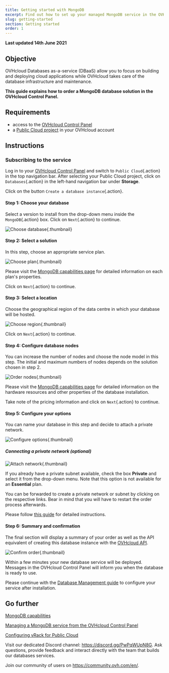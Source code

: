 ```yaml
---
title: Getting started with MongoDB
excerpt: Find out how to set up your managed MongoDB service in the OVHcloud Control Panel
slug: getting-started
section: Getting started
order: 1
---
```


**Last updated 14th June 2021**

## Objective

OVHcloud Databases as-a-service (DBaaS) allow you to focus on building and deploying cloud applications while OVHcloud takes care of the database infrastructure and maintenance.

**This guide explains how to order a MongoDB database solution in the OVHcloud Control Panel.**

## Requirements

- access to the [OVHcloud Control Panel](https://ca.ovh.com/auth/?action=gotomanager&from=https://www.ovh.com/asia/&ovhSubsidiary=asia)
- a [Public Cloud project](https://www.ovhcloud.com/asia/public-cloud/) in your OVHcloud account

## Instructions

### Subscribing to the service

Log in to your [OVHcloud Control Panel](https://ca.ovh.com/auth/?action=gotomanager&from=https://www.ovh.com/asia/&ovhSubsidiary=asia) and switch to `Public Cloud`{.action} in the top navigation bar. After selecting your Public Cloud project, click on `Databases`{.action} in the left-hand navigation bar under **Storage**.

Click on the button `Create a database instance`{.action}.

#### Step 1: Choose your database

Select a version to install from the drop-down menu inside the `MongoDB`{.action} box. Click on `Next`{.action} to continue.

![Choose database](images/creation_mongo01.png){.thumbnail}

#### Step 2: Select a solution

In this step, choose an appropriate service plan.

![Choose plan](images/creation_mongo02.png){.thumbnail}

Please visit the [MongoDB capabilities page](https://docs.ovh.com/asia/en/publiccloud/databases/mongodb/capabilities/) for detailed information on each plan's properties.

Click on `Next`{.action} to continue.

#### Step 3: Select a location

Choose the geographical region of the data centre in which your database will be hosted.

![Choose region](images/creation_mongo03.png){.thumbnail}

Click on `Next`{.action} to continue.

#### Step 4: Configure database nodes

You can increase the number of nodes and choose the node model in this step. The initial and maximum numbers of nodes depends on the solution chosen in step 2.

![Order nodes](images/creation_mongo04.png){.thumbnail}

Please visit the [MongoDB capabilities page](https://docs.ovh.com/asia/en/publiccloud/databases/mongodb/capabilities/) for detailed information on the hardware resources and other properties of the database installation.

Take note of the pricing information and click on `Next`{.action} to continue.

#### Step 5: Configure your options

You can name your database in this step and decide to attach a private network.

![Configure options](images/creation_mongo05.png){.thumbnail}

##### **Connecting a private network (optional)**

![Attach network](images/creation_mongo06.png){.thumbnail}

If you already have a private subnet available, check the box **Private** and select it from the drop-down menu. Note that this option is not available for an **Essential** plan.

You can be forwarded to create a private network or subnet by clicking on the respective links. Bear in mind that you will have to restart the order process afterwards.

Please follow [this guide](https://docs.ovh.com/asia/en/public-cloud/public-cloud-vrack/) for detailed instructions.

#### Step 6: Summary and confirmation

The final section will display a summary of your order as well as the API equivalent of creating this database instance with the [OVHcloud API](https://docs.ovh.com/asia/en/api/first-steps-with-ovh-api/).

![Confirm order](images/creation_mongo07.png){.thumbnail}

Within a few minutes your new database service will be deployed. Messages in the OVHcloud Control Panel will inform you when the database is ready to use.

Please continue with the [Database Management guide](https://docs.ovh.com/asia/en/publiccloud/databases/mongodb/managing-service/) to configure your service after installation.

## Go further

[MongoDB capabilities](https://docs.ovh.com/asia/en/publiccloud/databases/mongodb/capabilities/)

[Managing a MongoDB service from the OVHcloud Control Panel](https://docs.ovh.com/asia/en/publiccloud/databases/mongodb/managing-service/)

[Configuring vRack for Public Cloud](https://docs.ovh.com/asia/en/public-cloud/public-cloud-vrack/)

Visit our dedicated Discord channel: <https://discord.gg/PwPqWUpN8G>. Ask questions, provide feedback and interact directly with the team that builds our databases services.

Join our community of users on <https://community.ovh.com/en/>.
